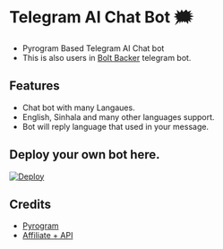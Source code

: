 # Telegram AI Chat Bot 🗯

- Pyrogram Based Telegram AI Chat bot
- This is also users in [Bolt Backer](https://t.me/boltbackerbot) telegram bot.

## Features
- Chat bot with many Langaues.
- English, Sinhala and many other languages support.
- Bot will reply language that used in your message.

## Deploy your own bot here.
[![Deploy](https://www.herokucdn.com/deploy/button.svg)](https://heroku.com/deploy?template=https://github.com/TinuraD/Chat-Bot.git)

## Credits
- [Pyrogram](https://github.com/pyrogram/pyrogram)
- [Affiliate + API](https://api.affiliateplus.xyz/)
